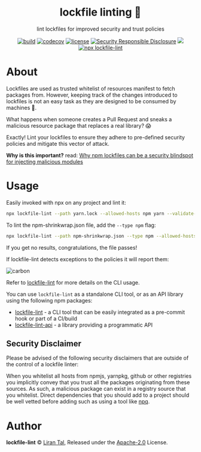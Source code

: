 <p align="center"><h1 align="center">
  lockfile linting 🌈
</h1>

<p align="center">
  lint lockfiles for improved security and trust policies
</p>

<p align="center">
  <a href="https://travis-ci.org/lirantal/lockfile-lint"><img src="https://badgen.net/travis/lirantal/lockfile-lint" alt="build"/></a>
  <a href="https://codecov.io/gh/lirantal/lockfile-lint"><img src="https://badgen.net/codecov/c/github/lirantal/lockfile-lint" alt="codecov"/></a>
  <a href="https://www.npmjs.org/package/lockfile-lint-api"><img src="https://badgen.net/npm/license/lockfile-lint-api" alt="license"/></a>
  <a href="https://github.com/nodejs/security-wg/blob/master/processes/responsible_disclosure_template.md"><img src="https://img.shields.io/badge/Security-Responsible%20Disclosure-yellow.svg" alt="Security Responsible Disclosure" /></a>
  <a href="https://twitter.com/liran_tal/" alt="follow liran_tal twitter"><img src="https://badgen.net/twitter/follow/liran_tal" /></a>
     <a href="https://github.com/lirantal/lockfile-lint#usage"><img src="https://badgen.net/badge/npx/lockfile-lint%20--path%20yarn.lock%20--type%20yarn%20--validate-https%20--allowed-hosts%20npm/blue?icon=npm" alt="npx lockfile-lint" /></a>
</p>

# About

Lockfiles are used as trusted whitelist of resources manifest to fetch packages from.
However, keeping track of the changes introduced to lockfiles is not an easy task as they are designed to be consumed by machines 🤖.

What happens when someone creates a Pull Request and sneaks a malicious resource package that replaces a real library? 😱

Exactly!
Lint your lockfiles to ensure they adhere to pre-defined security policies and mitigate this vector of attack.

**Why is this important?** read: [Why npm lockfiles can be a security blindspot for injecting malicious modules](https://snyk.io/blog/why-npm-lockfiles-can-be-a-security-blindspot-for-injecting-malicious-modules/)

# Usage

Easily invoked with npx on any project and lint it:

```bash
npx lockfile-lint --path yarn.lock --allowed-hosts npm yarn --validate-https
```

To lint the npm-shrinkwrap.json file, add the `--type npm` flag:

```bash
npx lockfile-lint --path npm-shrinkwrap.json --type npm --allowed-hosts npm yarn --validate-https
```

If you get no results, congratulations, the file passes!

If lockfile-lint detects exceptions to the policies it will report them:

![carbon](https://user-images.githubusercontent.com/316371/59755684-09923200-9291-11e9-9add-6886dfc6689a.png)

Refer to [lockfile-lint](https://github.com/lirantal/lockfile-lint/tree/master/packages/lockfile-lint) for more details on the CLI usage.

You can use `lockfile-lint` as a standalone CLI tool, or as an API library using the following npm packages:

- [lockfile-lint](https://github.com/lirantal/lockfile-lint/tree/master/packages/lockfile-lint) - a CLI tool that can be easily integrated as a pre-commit hook or part of a CI/build
- [lockfile-lint-api](https://github.com/lirantal/lockfile-lint/tree/master/packages/lockfile-lint-api) - a library providing a programmatic API

## Security Disclaimer

Please be advised of the following security disclaimers that are outside of the control of a lockfile linter:

When you whitelist all hosts from npmjs, yarnpkg, github or other registries you implicitly convey that you trust all the packages originating from these sources. As such, a malicious package can exist in a registry source that you whitelist. Direct dependencies that you should add to a project should be well vetted before adding such as using a tool like [npq](https://github.com/lirantal/npq).



# Author

**lockfile-lint** © [Liran Tal](https://github.com/lirantal), Released under the [Apache-2.0](./LICENSE) License.

